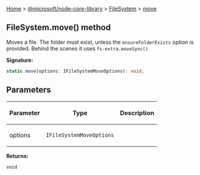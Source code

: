 [Home](./index) &gt; [@microsoft/node-core-library](./node-core-library.md) &gt; [FileSystem](./node-core-library.filesystem.md) &gt; [move](./node-core-library.filesystem.move.md)

## FileSystem.move() method

Moves a file. The folder must exist, unless the `ensureFolderExists` option is provided. Behind the scenes it uses `fs-extra.moveSync()`

<b>Signature:</b>

```typescript
static move(options: IFileSystemMoveOptions): void;
```

## Parameters

|  <p>Parameter</p> | <p>Type</p> | <p>Description</p> |
|  --- | --- | --- |
|  <p>options</p> | <p>`IFileSystemMoveOptions`</p> |  |

<b>Returns:</b>

`void`

